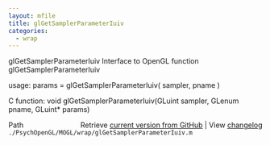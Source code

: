 ```yaml
---
layout: mfile
title: glGetSamplerParameterIuiv
categories:
  - wrap
---
```


glGetSamplerParameterIuiv  Interface to OpenGL function glGetSamplerParameterIuiv

usage:  params = glGetSamplerParameterIuiv\( sampler, pname \)

C function:  void glGetSamplerParameterIuiv\(GLuint sampler, GLenum pname, GLuint\* params\)


<div class="code_header" style="text-align:right;">
  <span style="float:left;">Path&nbsp;&nbsp;</span> <span class="counter">Retrieve <a href=
  "https://raw.github.com/Psychtoolbox-3/Psychtoolbox-3/beta/./PsychOpenGL/MOGL/wrap/glGetSamplerParameterIuiv.m">current version from GitHub</a> | View <a href=
  "https://github.com/Psychtoolbox-3/Psychtoolbox-3/commits/beta/./PsychOpenGL/MOGL/wrap/glGetSamplerParameterIuiv.m">changelog</a></span>
</div>
<div class="code">
  <code>./PsychOpenGL/MOGL/wrap/glGetSamplerParameterIuiv.m</code>
</div>
